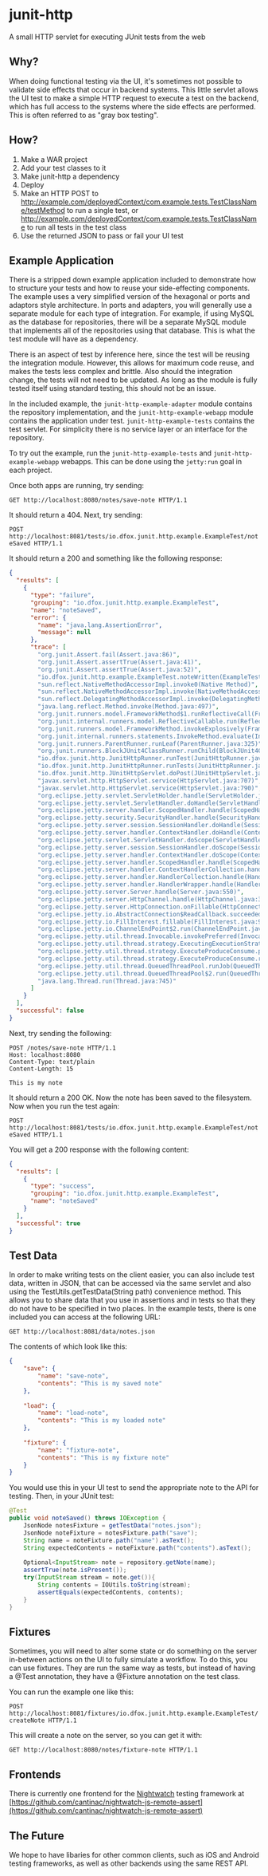 # junit-http
A small HTTP servlet for executing JUnit tests from the web

## Why?
When doing functional testing via the UI, it's sometimes not possible to validate side effects that occur in backend systems. This little servlet allows the UI test to make a simple HTTP request to execute a test on the backend, which has full access to the systems where the side effects are performed. This is often referred to as "gray box testing". 

## How?
1. Make a WAR project
2. Add your test classes to it
3. Make junit-http a dependency
4. Deploy
5. Make an HTTP POST to http://example.com/deployedContext/com.example.tests.TestClassName/testMethod to run a single test, or http://example.com/deployedContext/com.example.tests.TestClassName to run all tests in the test class
6. Use the returned JSON to pass or fail your UI test

## Example Application

There is a stripped down example application included to demonstrate how to structure your tests and how to reuse your side-effecting components. The example uses a very simplified version of the hexagonal or ports and adaptors style architecture. In ports and adapters, you will generally use a separate module for each type of integration. For example, if using MySQL as the database for repositories, there will be a separate MySQL module that implements all of the repositories using that database. This is what the test module will have as a dependency.

There is an aspect of test by inference here, since the test will be reusing the integration module. However, this allows for maximum code reuse, and makes the tests less complex and brittle. Also should the integration change, the tests will not need to be updated. As long as the module is fully tested itself using standard testing, this should not be an issue.

In the included example, the ```junit-http-example-adapter``` module contains the repository implementation, and the ```junit-http-example-webapp``` module contains the application under test. ```junit-http-example-tests``` contains the test servlet. For simplicity there is no service layer or an interface for the repository.

To try out the example, run the ```junit-http-example-tests``` and ```junit-http-example-webapp``` webapps. This can be done using the ```jetty:run``` goal in each project.

Once both apps are running, try sending:

```GET http://localhost:8080/notes/save-note HTTP/1.1```

It should return a 404. Next, try sending:

```POST http://localhost:8081/tests/io.dfox.junit.http.example.ExampleTest/noteSaved HTTP/1.1``` 

It should return a 200 and something like the following response:

```json
{
  "results": [
    {
      "type": "failure",
      "grouping": "io.dfox.junit.http.example.ExampleTest",
      "name": "noteSaved",
      "error": {
        "name": "java.lang.AssertionError",
        "message": null
      },
      "trace": [
        "org.junit.Assert.fail(Assert.java:86)",
        "org.junit.Assert.assertTrue(Assert.java:41)",
        "org.junit.Assert.assertTrue(Assert.java:52)",
        "io.dfox.junit.http.example.ExampleTest.noteWritten(ExampleTest.java:38)",
        "sun.reflect.NativeMethodAccessorImpl.invoke0(Native Method)",
        "sun.reflect.NativeMethodAccessorImpl.invoke(NativeMethodAccessorImpl.java:62)",
        "sun.reflect.DelegatingMethodAccessorImpl.invoke(DelegatingMethodAccessorImpl.java:43)",
        "java.lang.reflect.Method.invoke(Method.java:497)",
        "org.junit.runners.model.FrameworkMethod$1.runReflectiveCall(FrameworkMethod.java:50)",
        "org.junit.internal.runners.model.ReflectiveCallable.run(ReflectiveCallable.java:12)",
        "org.junit.runners.model.FrameworkMethod.invokeExplosively(FrameworkMethod.java:47)",
        "org.junit.internal.runners.statements.InvokeMethod.evaluate(InvokeMethod.java:17)",
        "org.junit.runners.ParentRunner.runLeaf(ParentRunner.java:325)",
        "org.junit.runners.BlockJUnit4ClassRunner.runChild(BlockJUnit4ClassRunner.java:78)",
        "io.dfox.junit.http.JunitHttpRunner.runTest(JunitHttpRunner.java:67)",
        "io.dfox.junit.http.JunitHttpRunner.runTests(JunitHttpRunner.java:78)",
        "io.dfox.junit.http.JUnitHttpServlet.doPost(JUnitHttpServlet.java:79)",
        "javax.servlet.http.HttpServlet.service(HttpServlet.java:707)",
        "javax.servlet.http.HttpServlet.service(HttpServlet.java:790)",
        "org.eclipse.jetty.servlet.ServletHolder.handle(ServletHolder.java:830)",
        "org.eclipse.jetty.servlet.ServletHandler.doHandle(ServletHandler.java:552)",
        "org.eclipse.jetty.server.handler.ScopedHandler.handle(ScopedHandler.java:143)",
        "org.eclipse.jetty.security.SecurityHandler.handle(SecurityHandler.java:548)",
        "org.eclipse.jetty.server.session.SessionHandler.doHandle(SessionHandler.java:1589)",
        "org.eclipse.jetty.server.handler.ContextHandler.doHandle(ContextHandler.java:1213)",
        "org.eclipse.jetty.servlet.ServletHandler.doScope(ServletHandler.java:487)",
        "org.eclipse.jetty.server.session.SessionHandler.doScope(SessionHandler.java:1552)",
        "org.eclipse.jetty.server.handler.ContextHandler.doScope(ContextHandler.java:1126)",
        "org.eclipse.jetty.server.handler.ScopedHandler.handle(ScopedHandler.java:141)",
        "org.eclipse.jetty.server.handler.ContextHandlerCollection.handle(ContextHandlerCollection.java:213)",
        "org.eclipse.jetty.server.handler.HandlerCollection.handle(HandlerCollection.java:118)",
        "org.eclipse.jetty.server.handler.HandlerWrapper.handle(HandlerWrapper.java:132)",
        "org.eclipse.jetty.server.Server.handle(Server.java:550)",
        "org.eclipse.jetty.server.HttpChannel.handle(HttpChannel.java:321)",
        "org.eclipse.jetty.server.HttpConnection.onFillable(HttpConnection.java:254)",
        "org.eclipse.jetty.io.AbstractConnection$ReadCallback.succeeded(AbstractConnection.java:269)",
        "org.eclipse.jetty.io.FillInterest.fillable(FillInterest.java:97)",
        "org.eclipse.jetty.io.ChannelEndPoint$2.run(ChannelEndPoint.java:124)",
        "org.eclipse.jetty.util.thread.Invocable.invokePreferred(Invocable.java:102)",
        "org.eclipse.jetty.util.thread.strategy.ExecutingExecutionStrategy.invoke(ExecutingExecutionStrategy.java:58)",
        "org.eclipse.jetty.util.thread.strategy.ExecuteProduceConsume.produceConsume(ExecuteProduceConsume.java:201)",
        "org.eclipse.jetty.util.thread.strategy.ExecuteProduceConsume.run(ExecuteProduceConsume.java:133)",
        "org.eclipse.jetty.util.thread.QueuedThreadPool.runJob(QueuedThreadPool.java:672)",
        "org.eclipse.jetty.util.thread.QueuedThreadPool$2.run(QueuedThreadPool.java:590)",
        "java.lang.Thread.run(Thread.java:745)"
      ]
    }
  ],
  "successful": false
}
```
Next, try sending the following:

```
POST /notes/save-note HTTP/1.1
Host: localhost:8080
Content-Type: text/plain
Content-Length: 15

This is my note
```

It should return a 200 OK. Now the note has been saved to the filesystem. Now when you run the test again:

```POST http://localhost:8081/tests/io.dfox.junit.http.example.ExampleTest/noteSaved HTTP/1.1``` 

You will get a 200 response with the following content:

```json
{
  "results": [
    {
      "type": "success",
      "grouping": "io.dfox.junit.http.example.ExampleTest",
      "name": "noteSaved"
    }
  ],
  "successful": true
}
```

## Test Data

In order to make writing tests on the client easier, you can also include test data, written in JSON, that can be accessed via the same servlet and also using the TestUtils.getTestData(String path) convenience method. This allows you to share data that you use in assertions and in tests so that they do not have to be specified in two places. In the example tests, there is one included you can access at the following URL:

```GET http://localhost:8081/data/notes.json``` 

The contents of which look like this:

```json
{
    "save": {
        "name": "save-note",
        "contents": "This is my saved note"
    },
    
    "load": {
        "name": "load-note",
        "contents": "This is my loaded note"
    },
    
    "fixture": {
        "name": "fixture-note",
        "contents": "This is my fixture note"
    }
}
```

You would use this in your UI test to send the appropriate note to the API for testing. Then, in your JUnit test:

```java
@Test
public void noteSaved() throws IOException {
    JsonNode notesFixture = getTestData("notes.json");
    JsonNode noteFixture = notesFixture.path("save");
    String name = noteFixture.path("name").asText();
    String expectedContents = noteFixture.path("contents").asText();
    
    Optional<InputStream> note = repository.getNote(name);
    assertTrue(note.isPresent());
    try(InputStream stream = note.get()){
        String contents = IOUtils.toString(stream);
        assertEquals(expectedContents, contents);
    }
}
```
## Fixtures

Sometimes, you will need to alter some state or do something on the server in-between actions on the UI to fully simulate a workflow. To do this, you can use fixtures. They are run the same way as tests, but instead of having a @Test annotation, they have a @Fixture annotation on the test class.

You can run the example one like this:

```POST http://localhost:8081/fixtures/io.dfox.junit.http.example.ExampleTest/createNote HTTP/1.1``` 

This will create a note on the server, so you can get it with:

```GET http://localhost:8080/notes/fixture-note HTTP/1.1```

## Frontends
There is currently one frontend for the [Nightwatch](http://nightwatchjs.org) testing framework at [https://github.com/cantinac/nightwatch-js-remote-assert](https://github.com/cantinac/nightwatch-js-remote-assert)

## The Future
We hope to have libaries for other common clients, such as iOS and Android testing frameworks, as well as other backends using the same REST API.


